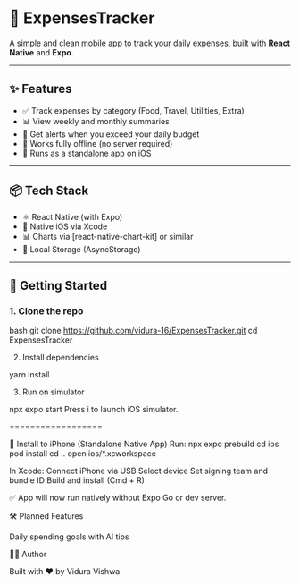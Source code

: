 # 💸 ExpensesTracker

A simple and clean mobile app to track your daily expenses, built with **React Native** and **Expo**.

---

## ✨ Features

- ✅ Track expenses by category (Food, Travel, Utilities, Extra)
- 📊 View weekly and monthly summaries
- 🔔 Get alerts when you exceed your daily budget
- 📁 Works fully offline (no server required)
- 📱 Runs as a standalone app on iOS

---

## 📦 Tech Stack

- ⚛️ React Native (with Expo)
- 📱 Native iOS via Xcode
- 📊 Charts via [react-native-chart-kit] or similar
- 🧠 Local Storage (AsyncStorage)

---------------

## 🚀 Getting Started

### 1. Clone the repo
bash
git clone https://github.com/vidura-16/ExpensesTracker.git
cd ExpensesTracker

2. Install dependencies

yarn install

3. Run on simulator

npx expo start
Press i to launch iOS simulator.

==================

📱 Install to iPhone (Standalone Native App)
  Run:
    npx expo prebuild
    cd ios
    pod install
    cd ..
    open ios/*.xcworkspace

  In Xcode:
    Connect iPhone via USB
    Select device
    Set signing team and bundle ID
    Build and install (Cmd + R)

✅ App will now run natively without Expo Go or dev server.

🛠️ Planned Features

   Daily spending goals with AI tips

👨‍💻 Author

Built with ❤️ by Vidura Vishwa
